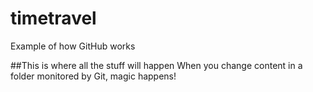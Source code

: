 # timetravel
Example of how GitHub works

##This is where all the stuff will happen
When you change content in a folder monitored by Git, magic happens!